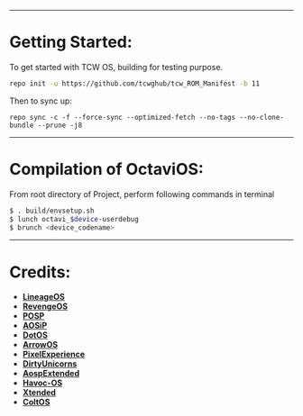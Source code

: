 ---------------------------------------------------------------------------------------
 Getting Started:
 ==============

To get started with TCW OS, building for testing purpose.

```bash
repo init -u https://github.com/tcwghub/tcw_ROM_Manifest -b 11

```

Then to sync up:

```
repo sync -c -f --force-sync --optimized-fetch --no-tags --no-clone-bundle --prune -j8
```

---------------------------------------------------------------------------------------
 Compilation of OctaviOS:
 ==================

From root directory of Project, perform following commands in terminal

```bash
$ . build/envsetup.sh
$ lunch octavi_$device-userdebug
$ brunch <device_codename>
```
---------------------------------------------------------------------------------------
 Credits:
 =======

 * [**LineageOS**](https://github.com/LineageOS)
 * [**RevengeOS**](https://github.com/RevengeOS)
 * [**POSP**](https://github.com/PotatoProject)
 * [**AOSiP**](https://github.com/AOSiP)
 * [**DotOS**](https://github.com/DotOS)
 * [**ArrowOS**](https://github.com/ArrowOS)
 * [**PixelExperience**](https://github.com/PixelExperience)
 * [**DirtyUnicorns**](https://github.com/dirtyunicorns)
 * [**AospExtended**](https://github.com/AospExtended)
 * [**Havoc-OS**](https://github.com/Havoc-OS)
 * [**Xtended**](https://github.com/Project-Xtended)
 * [**ColtOS**](https://github.com/Colt-Enigma)
